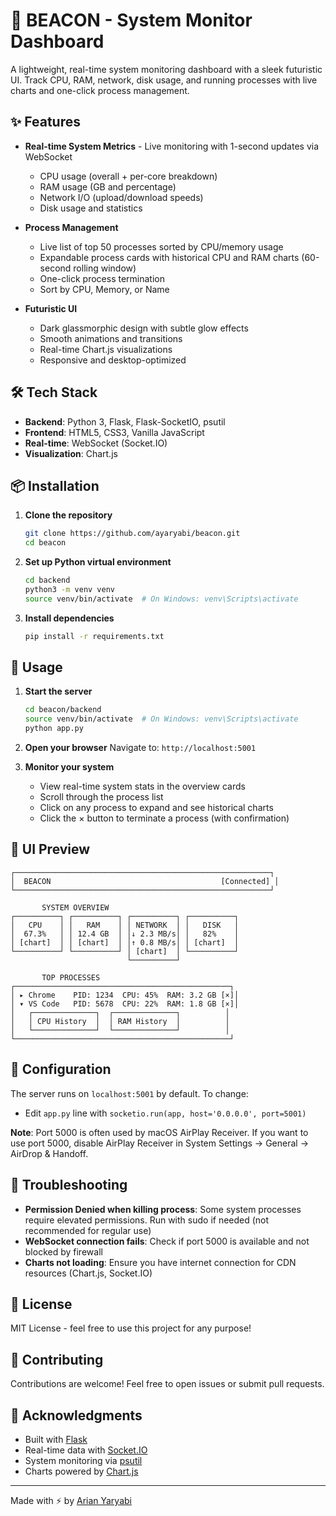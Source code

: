 # 🚀 BEACON - System Monitor Dashboard

A lightweight, real-time system monitoring dashboard with a sleek futuristic UI. Track CPU, RAM, network, disk usage, and running processes with live charts and one-click process management.

## ✨ Features

- **Real-time System Metrics** - Live monitoring with 1-second updates via WebSocket
  - CPU usage (overall + per-core breakdown)
  - RAM usage (GB and percentage)
  - Network I/O (upload/download speeds)
  - Disk usage and statistics

- **Process Management**
  - Live list of top 50 processes sorted by CPU/memory usage
  - Expandable process cards with historical CPU and RAM charts (60-second rolling window)
  - One-click process termination
  - Sort by CPU, Memory, or Name

- **Futuristic UI**
  - Dark glassmorphic design with subtle glow effects
  - Smooth animations and transitions
  - Real-time Chart.js visualizations
  - Responsive and desktop-optimized

## 🛠️ Tech Stack

- **Backend**: Python 3, Flask, Flask-SocketIO, psutil
- **Frontend**: HTML5, CSS3, Vanilla JavaScript
- **Real-time**: WebSocket (Socket.IO)
- **Visualization**: Chart.js

## 📦 Installation

1. **Clone the repository**
   ```bash
   git clone https://github.com/ayaryabi/beacon.git
   cd beacon
   ```

2. **Set up Python virtual environment**
   ```bash
   cd backend
   python3 -m venv venv
   source venv/bin/activate  # On Windows: venv\Scripts\activate
   ```

3. **Install dependencies**
   ```bash
   pip install -r requirements.txt
   ```

## 🚀 Usage

1. **Start the server**
   ```bash
   cd beacon/backend
   source venv/bin/activate  # On Windows: venv\Scripts\activate
   python app.py
   ```

2. **Open your browser**
   Navigate to: `http://localhost:5001`

3. **Monitor your system**
   - View real-time system stats in the overview cards
   - Scroll through the process list
   - Click on any process to expand and see historical charts
   - Click the × button to terminate a process (with confirmation)

## 🎨 UI Preview

```
┌─────────────────────────────────────────────────────────┐
│  BEACON                                      [Connected] │
└─────────────────────────────────────────────────────────┘

       SYSTEM OVERVIEW
┌──────────┐ ┌──────────┐ ┌──────────┐ ┌──────────┐
│   CPU    │ │   RAM    │ │ NETWORK  │ │   DISK   │
│  67.3%   │ │ 12.4 GB  │ │↓ 2.3 MB/s│ │   82%    │
│ [chart]  │ │ [chart]  │ │↑ 0.8 MB/s│ │ [chart]  │
└──────────┘ └──────────┘ │ [chart]  │ └──────────┘
                          └──────────┘

       TOP PROCESSES
┌────────────────────────────────────────────────┐
│ ▸ Chrome    PID: 1234  CPU: 45%  RAM: 3.2 GB [×]│
│ ▾ VS Code   PID: 5678  CPU: 22%  RAM: 1.8 GB [×]│
│   ┌──────────────┐  ┌──────────────┐          │
│   │ CPU History  │  │ RAM History  │          │
│   └──────────────┘  └──────────────┘          │
└────────────────────────────────────────────────┘
```

## 🔧 Configuration

The server runs on `localhost:5001` by default. To change:
- Edit `app.py` line with `socketio.run(app, host='0.0.0.0', port=5001)`

**Note**: Port 5000 is often used by macOS AirPlay Receiver. If you want to use port 5000, disable AirPlay Receiver in System Settings → General → AirDrop & Handoff.

## 🐛 Troubleshooting

- **Permission Denied when killing process**: Some system processes require elevated permissions. Run with sudo if needed (not recommended for regular use)
- **WebSocket connection fails**: Check if port 5000 is available and not blocked by firewall
- **Charts not loading**: Ensure you have internet connection for CDN resources (Chart.js, Socket.IO)

## 📝 License

MIT License - feel free to use this project for any purpose!

## 🤝 Contributing

Contributions are welcome! Feel free to open issues or submit pull requests.

## 🙏 Acknowledgments

- Built with [Flask](https://flask.palletsprojects.com/)
- Real-time data with [Socket.IO](https://socket.io/)
- System monitoring via [psutil](https://github.com/giampaolo/psutil)
- Charts powered by [Chart.js](https://www.chartjs.org/)

---

Made with ⚡ by [Arian Yaryabi](https://github.com/ayaryabi)

